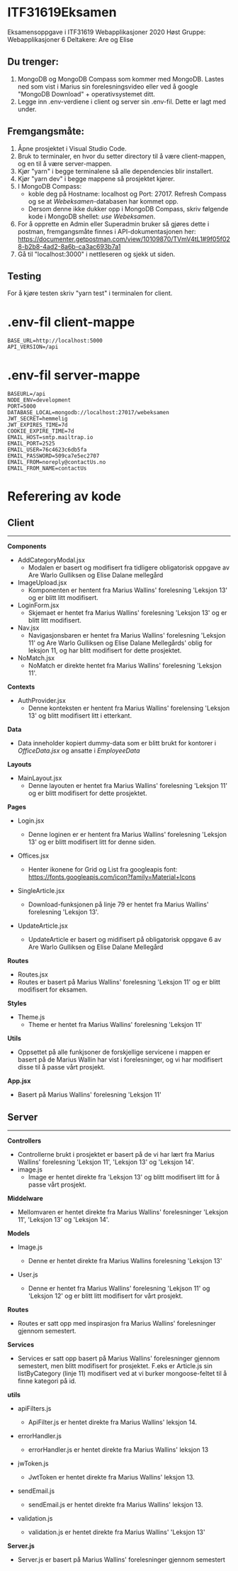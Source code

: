 # ITF31619Eksamen
Eksamensoppgave i ITF31619 Webapplikasjoner 2020 Høst
Gruppe: Webapplikasjoner 6
Deltakere: Are og Elise 

## Du trenger:
1. MongoDB og MongoDB Compass som kommer med MongoDB. Lastes ned som vist i Marius sin forelesningsvideo eller ved å google "MongoDB Download" + operativsystemet ditt.
2. Legge inn .env-verdiene i client og server sin .env-fil. Dette er lagt med under.

## Fremgangsmåte:
1. Åpne prosjektet i Visual Studio Code.
2. Bruk to terminaler, en hvor du setter directory til å være client-mappen, og en til å være server-mappen.
3. Kjør "yarn" i begge terminalene så alle dependencies blir installert.
4. Kjør "yarn dev" i begge mappene så prosjektet kjører.
5. I MongoDB Compass:
    * koble deg på Hostname: localhost og Port: 27017. Refresh Compass og se at _Webeksamen_-databasen har kommet opp. 
    * Dersom denne ikke dukker opp i MongoDB Compass, skriv følgende kode i MongoDB shellet: _use Webeksamen_.
6. For å opprette en Admin eller Superadmin bruker så gjøres dette i postman, fremgangsmåte finnes i API-dokumentasjonen her: https://documenter.getpostman.com/view/10109870/TVmV4tL1#9f05f028-b2b8-4ad2-8a6b-ca3ac693b7a1
7. Gå til "localhost:3000" i nettleseren og sjekk ut siden.

## Testing

For å kjøre testen skriv "yarn test" i terminalen for client.

# .env-fil client-mappe

```
BASE_URL=http://localhost:5000
API_VERSION=/api
```

# .env-fil server-mappe

```
BASEURL=/api
NODE_ENV=development
PORT=5000
DATABASE_LOCAL=mongodb://localhost:27017/webeksamen
JWT_SECRET=hemmelig
JWT_EXPIRES_TIME=7d
COOKIE_EXPIRE_TIME=7d
EMAIL_HOST=smtp.mailtrap.io
EMAIL_PORT=2525
EMAIL_USER=76c4623c6db5fa
EMAIL_PASSWORD=509ca7e5ec2707
EMAIL_FROM=noreply@contactUs.no
EMAIL_FROM_NAME=contactUs
```

# Referering av kode

## Client
---
**Components**
* AddCategoryModal.jsx
    * Modalen er basert og modifisert fra tidligere obligatorisk oppgave av Are Warlo Gulliksen og Elise Dalane mellegård
* ImageUpload.jsx
    * Komponenten er hentent fra Marius Wallins' forelesning 'Leksjon 13' og er blitt litt modifisert.
* LoginForm.jsx
    * Skjemaet er hentet fra Marius Wallins' forelesning 'Leksjon 13' og er blitt litt modifisert.
* Nav.jsx
    * Navigasjonsbaren er hentet fra Marius Wallins' forelesning 'Leksjon 11' og Are Warlo Gulliksen og Elise Dalane Mellegårds' oblig for leksjon 11, og har blitt modifisert for dette prosjektet.
* NoMatch.jsx
    * NoMatch er direkte hentet fra Marius Wallins' forelesning 'Leksjon 11'.

**Contexts**
* AuthProvider.jsx
    * Denne konteksten er hentent fra Marius Wallins' forelensing 'Leksjon 13' og blitt modifisert litt i etterkant.

**Data**
* Data inneholder kopiert dummy-data som er blitt brukt for kontorer i _OfficeData.jsx_ og ansatte i _EmployeeData_

**Layouts**
* MainLayout.jsx
    * Denne layouten er hentet fra Marius Wallins' forelesning 'Leksjon 11' og er blitt modifisert for dette prosjektet.

**Pages**
* Login.jsx
    * Denne loginen er er hentent fra Marius Wallins' forelesning 'Leksjon 13' og er blitt modifisert litt for denne siden.

* Offices.jsx
    * Henter ikonene for Grid og List fra googleapis font: https://fonts.googleapis.com/icon?family=Material+Icons

* SingleArticle.jsx
    * Download-funksjonen på linje 79 er hentet fra Marius Wallins' forelesning 'Leksjon 13'.

* UpdateArticle.jsx
    * UpdateArticle er basert og midifisert på obligatorisk oppgave 6 av Are Warlo Gulliksen og Elise Dalane Mellegård

**Routes**
* Routes.jsx
 * Routes er basert på Marius Wallins' forelesning 'Leksjon 11' og er blitt modifisert for eksamen.

 **Styles**
 * Theme.js
    * Theme er hentet fra Marius Wallins' forelesning 'Leksjon 11'

**Utils**
* Oppsettet på alle funkjsoner de forskjellige servicene i mappen er basert på de Marius Wallin har vist i forelesninger, og vi har modifisert disse til å passe vårt prosjekt.

**App.jsx**
* Basert på Marius Wallins' forelesning 'Leksjon 11'

## Server
---
**Controllers**
* Controllerne brukt i prosjektet er basert på de vi har lært fra Marius Wallins' forelesning 'Leksjon 11', 'Leksjon 13' og 'Leksjon 14'.
* image.js
    * Image er hentet direkte fra 'Leksjon 13' og blitt modifisert litt for å passe vårt prosjekt.

**Middelware**
* Mellomvaren er hentet direkte fra Marius Wallins' forelesninger 'Leksjon 11', 'Leksjon 13' og 'Leksjon 14'.

**Models**
* Image.js
    * Denne er hentet direkte fra Marius Wallins forelesning 'Leksjon 13'

* User.js
    * Denne er hentet fra Marius Wallins' forelesning 'Lekjson 11' og 'Leksjon 12' og er blitt litt modifisert for vårt prosjekt.

**Routes**
* Routes er satt opp med inspirasjon fra Marius Wallins' forelesninger gjennom semestert.

**Services**
* Services er satt opp basert på Marius Wallins' forelesninger gjennom semestert, men blitt modifisert for prosjektet. F.eks er Article.js sin listByCategory (linje 11) modifisert ved at vi burker mongoose-feltet til å finne kategori på id.

**utils**
* apiFilters.js
    * ApiFilter.js er hentet direkte fra Marius Wallins' leksjon 14.

* errorHandler.js
    * errorHandler.js er hentet direkte fra Marius Wallins' leksjon 13

* jwToken.js
    * JwtToken er hentet direkte fra Marius Wallins' leksjon 13.

* sendEmail.js
    * sendEmail.js er hentet direkte fra Marius Wallins' leksjon 13.

* validation.js
    * validation.js er hentet direkte fra Marius Wallins' 'Leksjon 13'

**Server.js**
* Server.js er basert på Marius Wallins' forelesninger gjennom semestert

